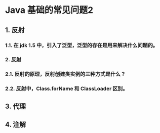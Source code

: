 # Java 基础的常见问题2

## 1. 反射

### 1.1. 在 jdk 1.5 中，引入了泛型，泛型的存在是用来解决什么问题的。

### 2. 反射

### 2.1. 反射的原理，反射创建类实例的三种方式是什么？

### 2.2. 反射中，Class.forName 和 ClassLoader 区别。



## 3. 代理



## 4. 注解







### 











